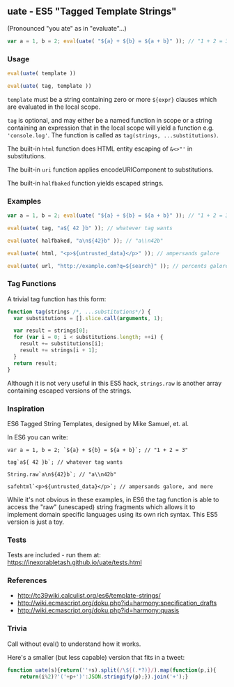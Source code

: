 uate - ES5 "Tagged Template Strings"
------------------------------------
(Pronounced "you ate" as in "evaluate"...)

```js
var a = 1, b = 2; eval(uate( "${a} + ${b} = ${a + b}" )); // "1 + 2 = 3"
```

### Usage
```js
eval(uate( template ))
```
```js
eval(uate( tag, template ))
```

`template` must be a string containing zero or more `${expr}` clauses which
are evaluated in the local scope.

`tag` is optional, and may either be a named function in scope or a string
containing an expression that in the local scope will yield a function e.g.
`'console.log'`. The function is called as `tag(strings, ...substitutions)`.

The built-in `html` function does HTML entity escaping of `&<>"'` in substitutions.

The built-in `uri` function applies encodeURIComponent to substitutions.

The built-in `halfbaked` function yields escaped strings.

### Examples
```js
var a = 1, b = 2; eval(uate( "${a} + ${b} = ${a + b}" )); // "1 + 2 = 3"

eval(uate( tag, "a${ 42 }b" )); // whatever tag wants

eval(uate( halfbaked, "a\n${42}b" )); // "a\\n42b"

eval(uate( html, "<p>${untrusted_data}</p>" )); // ampersands galore

eval(uate( url, "http://example.com?q=${search}" )); // percents galore
```

### Tag Functions
A trivial tag function has this form:
```js
function tag(strings /*, ...substitutions*/) {
  var substitutions = [].slice.call(arguments, 1);

  var result = strings[0];
  for (var i = 0; i < substitutions.length; ++i) {
    result += substitutions[i];
    result += strings[i + 1];
  }
  return result;
}
```
Although it is not very useful in this ES5 hack, `strings.raw` is
another array containing escaped versions of the strings.

### Inspiration
ES6 Tagged String Templates, designed by Mike Samuel, et. al.

In ES6 you can write:
```
var a = 1, b = 2; `${a} + ${b} = ${a + b}`; // "1 + 2 = 3"

tag`a${ 42 }b`; // whatever tag wants

String.raw`a\n${42}b`; // "a\\n42b"

safehtml`<p>${untrusted_data}</p>`; // ampersands galore, and more
```
While it's not obvious in these examples, in ES6 the tag function
is able to access the "raw" (unescaped) string fragments which
allows it to implement domain specific languages using its own
rich syntax. This ES5 version is just a toy.

### Tests

Tests are included - run them at: https://inexorabletash.github.io/uate/tests.html

### References
* http://tc39wiki.calculist.org/es6/template-strings/
* http://wiki.ecmascript.org/doku.php?id=harmony:specification_drafts
* http://wiki.ecmascript.org/doku.php?id=harmony:quasis

### Trivia
Call without eval() to understand how it works.

Here's a smaller (but less capable) version that fits in a tweet:

```js
function uate(s){return(''+s).split(/\${(.*?)}/).map(function(p,i){
    return(i%2)?'('+p+')':JSON.stringify(p);}).join('+');}
```
